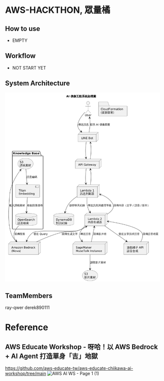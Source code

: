 # AWS-HACKTHON, 眾量橘

## How to use
- EMPTY

## Workflow
- NOT START YET

## System Architecture
![image](https://github.com/ray-qwer/AWS-Hackthon/blob/dev/架構圖.png)

## TeamMembers
ray-qwer
derek890111

# Reference
## AWS Educate Workshop - 呀哈！以 AWS Bedrock + AI Agent 打造單身「吉」地獄
https://github.com/aws-educate-tw/aws-educate-chiikawa-ai-workshop/tree/main
![AWS AI WS - Page 1 (1)](https://github.com/user-attachments/assets/188465b9-8cb7-4094-80cc-abb87f8ebc13)

